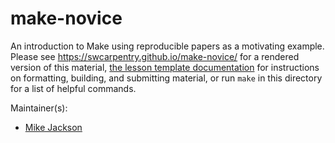 make-novice
===========

An introduction to Make using reproducible papers as a motivating example.
Please see <https://swcarpentry.github.io/make-novice/> for a rendered version of this material,
[the lesson template documentation][lesson-example]
for instructions on formatting, building, and submitting material,
or run `make` in this directory for a list of helpful commands.

Maintainer(s):

* [Mike Jackson][jackson-mike]

[jackson-mike]: http://software-carpentry.org/team/#jackson_m
[lesson-example]: https://swcarpentry.github.com/lesson-example/
